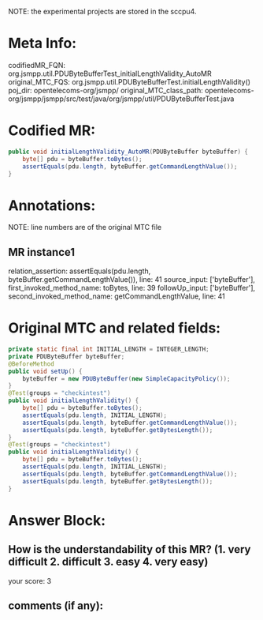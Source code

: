 NOTE: the experimental projects are stored in the sccpu4.

# Meta Info:
codifiedMR_FQN:
org.jsmpp.util.PDUByteBufferTest_initialLengthValidity_AutoMR
original_MTC_FQS:
org.jsmpp.util.PDUByteBufferTest.initialLengthValidity()
poj_dir:
opentelecoms-org/jsmpp/
original_MTC_class_path:
opentelecoms-org/jsmpp/jsmpp/src/test/java/org/jsmpp/util/PDUByteBufferTest.java

# Codified MR:
```java
public void initialLengthValidity_AutoMR(PDUByteBuffer byteBuffer) {
    byte[] pdu = byteBuffer.toBytes();
    assertEquals(pdu.length, byteBuffer.getCommandLengthValue());
}
```

# Annotations:
NOTE: line numbers are of the original MTC file
## MR instance1
relation_assertion: assertEquals(pdu.length, byteBuffer.getCommandLengthValue()), line: 41 
source_input: ['byteBuffer'], first_invoked_method_name: toBytes, line: 39 
followUp_input: ['byteBuffer'], second_invoked_method_name: getCommandLengthValue, line: 41 


# Original MTC and related fields:
```java
private static final int INITIAL_LENGTH = INTEGER_LENGTH;
private PDUByteBuffer byteBuffer;
@BeforeMethod
public void setUp() {
    byteBuffer = new PDUByteBuffer(new SimpleCapacityPolicy());
}
@Test(groups = "checkintest")
public void initialLengthValidity() {
    byte[] pdu = byteBuffer.toBytes();
    assertEquals(pdu.length, INITIAL_LENGTH);
    assertEquals(pdu.length, byteBuffer.getCommandLengthValue());
    assertEquals(pdu.length, byteBuffer.getBytesLength());
}
@Test(groups = "checkintest")
public void initialLengthValidity() {
    byte[] pdu = byteBuffer.toBytes();
    assertEquals(pdu.length, INITIAL_LENGTH);
    assertEquals(pdu.length, byteBuffer.getCommandLengthValue());
    assertEquals(pdu.length, byteBuffer.getBytesLength());
}

```


# Answer Block: 
## How is the understandability of this MR? (1. very difficult 2. difficult 3. easy 4. very easy)
your score: 3
 
## comments (if any): 
```txt

```